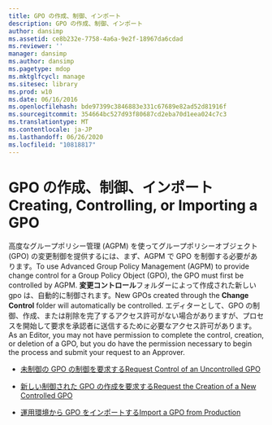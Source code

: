 ```yaml
---
title: GPO の作成、制御、インポート
description: GPO の作成、制御、インポート
author: dansimp
ms.assetid: ce8b232e-7758-4a6a-9e2f-18967da6cdad
ms.reviewer: ''
manager: dansimp
ms.author: dansimp
ms.pagetype: mdop
ms.mktglfcycl: manage
ms.sitesec: library
ms.prod: w10
ms.date: 06/16/2016
ms.openlocfilehash: bde97399c3846883e331c67689e82ad52d81916f
ms.sourcegitcommit: 354664bc527d93f80687cd2eba70d1eea024c7c3
ms.translationtype: MT
ms.contentlocale: ja-JP
ms.lasthandoff: 06/26/2020
ms.locfileid: "10818817"
---
```

# <span data-ttu-id="15829-103">GPO の作成、制御、インポート</span><span class="sxs-lookup"><span data-stu-id="15829-103">Creating, Controlling, or Importing a GPO</span></span>


<span data-ttu-id="15829-104">高度なグループポリシー管理 (AGPM) を使ってグループポリシーオブジェクト (GPO) の変更制御を提供するには、まず、AGPM で GPO を制御する必要があります。</span><span class="sxs-lookup"><span data-stu-id="15829-104">To use Advanced Group Policy Management (AGPM) to provide change control for a Group Policy Object (GPO), the GPO must first be controlled by AGPM.</span></span> <span data-ttu-id="15829-105">**変更コントロール**フォルダーによって作成された新しい gpo は、自動的に制御されます。</span><span class="sxs-lookup"><span data-stu-id="15829-105">New GPOs created through the **Change Control** folder will automatically be controlled.</span></span> <span data-ttu-id="15829-106">エディターとして、GPO の制御、作成、または削除を完了するアクセス許可がない場合がありますが、プロセスを開始して要求を承認者に送信するために必要なアクセス許可があります。</span><span class="sxs-lookup"><span data-stu-id="15829-106">As an Editor, you may not have permission to complete the control, creation, or deletion of a GPO, but you do have the permission necessary to begin the process and submit your request to an Approver.</span></span>

-   [<span data-ttu-id="15829-107">未制御の GPO の制御を要求する</span><span class="sxs-lookup"><span data-stu-id="15829-107">Request Control of an Uncontrolled GPO</span></span>](request-control-of-an-uncontrolled-gpo-agpm30ops.md)

-   [<span data-ttu-id="15829-108">新しい制御された GPO の作成を要求する</span><span class="sxs-lookup"><span data-stu-id="15829-108">Request the Creation of a New Controlled GPO</span></span>](request-the-creation-of-a-new-controlled-gpo-agpm30ops.md)

-   [<span data-ttu-id="15829-109">運用環境から GPO をインポートする</span><span class="sxs-lookup"><span data-stu-id="15829-109">Import a GPO from Production</span></span>](import-a-gpo-from-production-agpm30ops.md)

 

 





